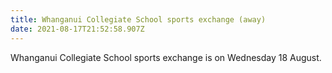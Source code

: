 ```yaml
---
title: Whanganui Collegiate School sports exchange (away)
date: 2021-08-17T21:52:58.907Z
---
```

Whanganui Collegiate School sports exchange is on Wednesday 18 August.